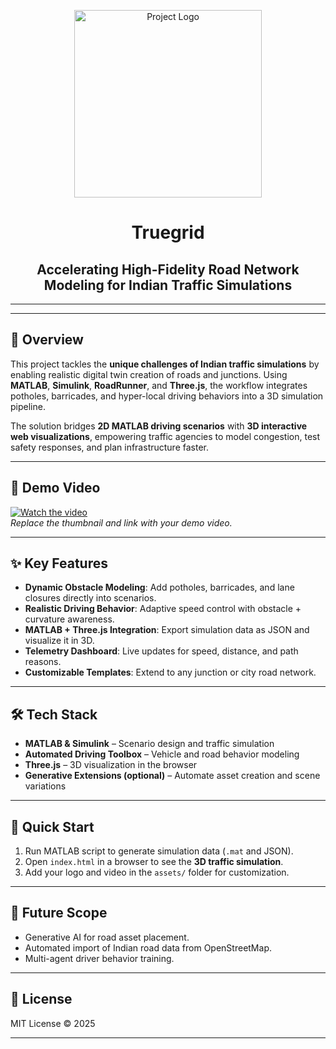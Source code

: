 <p align="center">
  <img src="https://github.com/user-attachments/assets/556d5a7a-b494-4062-b9aa-7210bc53a88f" alt="Project Logo" width="300" height="300"/>
</p>

<h1 align="center">Truegrid</h1>

<h2 align="center">Accelerating High-Fidelity Road Network Modeling for Indian Traffic Simulations</h2>

---

---

## 📖 Overview  
This project tackles the **unique challenges of Indian traffic simulations** by enabling realistic digital twin creation of roads and junctions. Using **MATLAB**, **Simulink**, **RoadRunner**, and **Three.js**, the workflow integrates potholes, barricades, and hyper-local driving behaviors into a 3D simulation pipeline.  

The solution bridges **2D MATLAB driving scenarios** with **3D interactive web visualizations**, empowering traffic agencies to model congestion, test safety responses, and plan infrastructure faster.  

---

## 🎥 Demo Video  
[![Watch the video](./assets/video_thumbnail.png)](./assets/demo.mp4)  
*Replace the thumbnail and link with your demo video.*

---

## ✨ Key Features  
- **Dynamic Obstacle Modeling**: Add potholes, barricades, and lane closures directly into scenarios.  
- **Realistic Driving Behavior**: Adaptive speed control with obstacle + curvature awareness.  
- **MATLAB + Three.js Integration**: Export simulation data as JSON and visualize it in 3D.  
- **Telemetry Dashboard**: Live updates for speed, distance, and path reasons.  
- **Customizable Templates**: Extend to any junction or city road network.  

---

## 🛠️ Tech Stack  
- **MATLAB & Simulink** – Scenario design and traffic simulation  
- **Automated Driving Toolbox** – Vehicle and road behavior modeling  
- **Three.js** – 3D visualization in the browser  
- **Generative Extensions (optional)** – Automate asset creation and scene variations  

---

## 🚀 Quick Start  
1. Run MATLAB script to generate simulation data (`.mat` and JSON).  
2. Open `index.html` in a browser to see the **3D traffic simulation**.  
3. Add your logo and video in the `assets/` folder for customization.  

---

## 📌 Future Scope  
- Generative AI for road asset placement.  
- Automated import of Indian road data from OpenStreetMap.  
- Multi-agent driver behavior training.  

---

## 📄 License  
MIT License © 2025  

---
